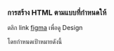 ### การสร้าง HTML ตามแบบที่กำหนดให้
ตลิก link [figma](https://www.figma.com/design/cLKdrG7KzQB65UygvLbNSu/Dev-Test?node-id=0-1&t=uEazXJLpPeHycSv3-0) เพื่อดู Design

โดยกำหนดเป้าหมายดังนี้
